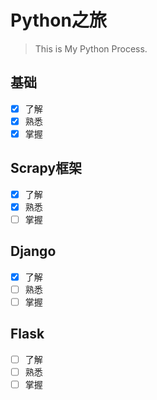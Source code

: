 # Python之旅

> This is My Python Process.

## 基础

- [x] 了解
- [x] 熟悉
- [x] 掌握
  
## Scrapy框架

- [x] 了解
- [x] 熟悉
- [ ] 掌握
  
## Django

- [x] 了解
- [ ] 熟悉
- [ ] 掌握

## Flask

- [ ] 了解
- [ ] 熟悉
- [ ] 掌握
